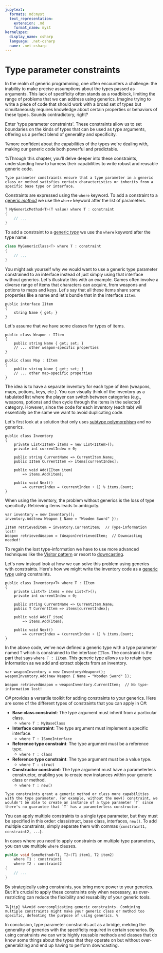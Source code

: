 ```yaml
---
jupytext:
  formats: md:myst
  text_representation:
    extension: .md
    format_name: myst
kernelspec:
  display_name: csharp
  language: .net-csharp
  name: .net-csharp
---
```


# Type parameter constraints

In the realm of generic programming, one often encounters a challenge: the inability to make precise assumptions about the types passed as arguments. This lack of specificity often stands as a roadblock, limiting the range of problems that we can address using generics. Imagine trying to write a piece of code that should work with a broad set of types but simultaneously requires knowledge about certain properties or behaviors of these types. Sounds contradictory, right?

Enter 'type parameter constraints'. These constraints allow us to set boundaries on the kinds of types that can be used as type arguments, offering us a perfect blend of generality and specificity.

%more confident about the capabilities of the types we're dealing with, making our generic code both powerful and predictable.

%Through this chapter, you'll delve deeper into these constraints, understanding how to harness their capabilities to write robust and reusable generic code.

```{admonition} Key point
Type parameter constraints ensure that a type parameter in a generic class or method satisfies certain characteristics or inherits from a specific base type or interface.
```

Constraints are expressed using the `where` keyword. To add a constraint to a [generic *method*](generic-methods) we use the `where` keyword after the list of parameters.

```csharp
T MyGenericMethod<T>(T value) where T : constraint
{
    // ...
}
```

To add a constraint to a [generic *type*](generic-types) we use the `where` keyword after the type name:

```csharp
class MyGenericClass<T> where T : constraint
{
    // ...
}
```

You might ask yourself why we would want to use a generic type parameter constrained to an interface instead of just simply using that interface without generics. Let's illustrate this with an example. Games often involve a diverse range of items that characters can acquire, from weapons and potions to maps and keys. Let's say that all these items share some properties like a name and let's bundle that in the interface `IItem`.

```{code-cell}
public interface IItem
{
    string Name { get; }
}
```

Let's assume that we have some classes for types of items.

```{code-cell}
public class Weapon : IItem
{
    public string Name { get; set; }
    // ... other weapon-specific properties
}
```

```{code-cell}
public class Map : IItem
{
    public string Name { get; set; }
    // ... other map-specific properties
}
```

The idea is to have a separate inventory for each type of item (weapons, maps, potions, keys, etc.).
You can visually think of the inventory as a tabulated list where the player can switch between categories (e.g., weapons, potions) and then cycle through the items in the selected category.
However, since the code for each inventory (each tab) will essentially be the same we want to avoid duplicating code.

Let's first look at a solution that only uses [subtype polymorphism](subtype-polymorphism) and no generics.

```{code-cell}
public class Inventory
{
    private List<IItem> items = new List<IItem>();
    private int currentIndex = 0;

    public string CurrentName => CurrentItem.Name;
    public IItem CurrentItem => items[currentIndex];

    public void Add(IItem item)
        => items.Add(item);

    public void Next()
        => currentIndex = (currentIndex + 1) % items.Count;
}
```

When using the inventory, the problem without generics is the loss of type specificity. Retrieving items leads to ambiguity.

```{code-cell}
var inventory = new Inventory();
inventory.Add(new Weapon { Name = "Wooden Sword" });

IItem retrievedItem = inventory.CurrentItem;  // Type-information lost!
Weapon retrievedWeapon = (Weapon)retrievedItem;  // Downcasting needed!
```

To regain the lost type-information we have to use more advanced techniques like the [Visitor pattern](visitor-pattern) or resort to [downcasting](downcasting).

Let's now instead look at how we can solve this problem using generics with constraints.
Here's how we might write the inventory code as a [generic type](generic-types) using constraints.

```{code-cell}
public class Inventory<T> where T : IItem
{
    private List<T> items = new List<T>();
    private int currentIndex = 0;

    public string CurrentName => CurrentItem.Name;
    public T CurrentItem => items[currentIndex];

    public void Add(T item)
        => items.Add(item);

    public void Next()
        => currentIndex = (currentIndex + 1) % items.Count;
}
```

In the above code, we've now defined a generic type with a type parameter named `T` which is constrained to the interface `IITem`.
The constraint is the part that says `where T : IItem`.
This generic type allows us to retain type information as we add and extract objects from an inventory.

```{code-cell}
var weaponInventory = new Inventory<Weapon>();
weaponInventory.Add(new Weapon { Name = "Wooden Sword" });

Weapon retrievedWeapon = weaponInventory.CurrentItem;  // No type-information lost!
```

C# provides a versatile toolkit for adding constraints to your generics. Here are some of the different types of constraints that you can apply in C#:

- **Base class constraint**: The type argument must inherit from a particular class.
    - `where T : MyBaseClass`
- **Interface constraint**: The type argument must implement a specific interface.
    - `where T : ISomeInterface`
- **Reference type constraint**: The type argument must be a reference type.
    - `where T : class`
- **Reference type constraint**: The type argument must be a value type.
    - `where T : struct`
- **Constructor constraint**: The type argument must have a parameterless constructor, enabling you to create new instances within your generic class or method.
    - `where T : new()`

```{tip}
Type constraints grant a generic method or class more capabilities with the type parameter. For example, without the new() constraint, we wouldn't be able to create an instance of a type parameter `T` since there's no guarantee that `T` has a parameterless constructor.
```

You can apply multiple constraints to a single type parameter, but they must be specified in this order: class/struct, base class, interfaces, `new()`. To add multiple constraints, simply separate them with commas (`constraint1, constraint2, ...`).

In cases where you need to apply constraints on multiple type parameters, you can use multiple `where` clauses.

```csharp
public void SomeMethod<T1, T2>(T1 item1, T2 item2)
    where T1 : constraint1
    where T2 : constraint2
{
    // ...
}
```

By strategically using constraints, you bring more power to your generics. But it's crucial to apply these constraints only when necessary, as over-restricting can reduce the flexibility and reusability of your generic tools.

%``{tip}
%Avoid overcomplicating generic constraints. Combining multiple constraints might make your generic class or method too specific, defeating the purpose of using generics.
%``

In conclusion, type parameter constraints act as a bridge, melding the generality of generics with the specificity required in certain scenarios.
By using constraints we can write highly reusable methods and classes that do know some things about the types that they operate on but without over-generalizing and end up having to perform downcasting.

